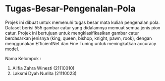 # Tugas-Besar-Pengenalan-Pola
Projek ini dibuat untuk memenuhi tugas besar mata kuliah pengenalan pola. 
Dataset berisi 555 gambar catur yang didalamnya memuat semua jenis pion catur. Projek ini bertujuan untuk mengklasifikasikan gambar catur berdasarkan jenisnya (king, queen, bishop, knight, pawn, rook), dengan menggunakan EfficientNet dan Fine Tuning untuk meningkatkan accuracy model.

Nama Kelompok :
1. Alifia Zahra Winesti (21110010)
2. Laksmi Dyah Nurlita (21110023)
